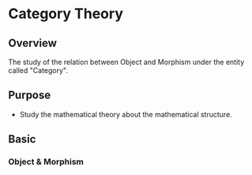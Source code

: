 # Category Theory

## Overview

The study of the relation between Object and Morphism under the entity called "Category".

## Purpose

- Study the mathematical theory about the mathematical structure.

## Basic

### Object & Morphism
